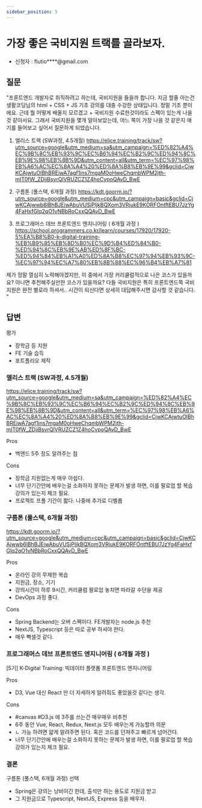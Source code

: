 ```yaml
---
sidebar_position: 5
---
```


# 가장 좋은 국비지원 트랙를 골라보자.
- 신청자 : flutio****@gmail.com

## 질문  

"프론트엔드 개발자로 취직하려고 하는데, 국비지원을 들을까 합니다.
지금 할줄 아는건  생활코딩님의 html + CSS + JS 기초 강의를 대충 수강한 상태입니다. 정말 기초 뿐이에요.
근데 뭘 어떻게 배울지 모르겠고 + 국비지원 수료한것이라도 스펙이 있는게 나을 것 같아서요.
그래서 국비지원을 몇개 알아보았는데, 어느 쪽이 가장 나을 것 같은지 얘기를 들어보고 싶어서 질문하게 되었습니다.

1. 엘리스 트랙 (SW과정, 4.5개월)
https://elice.training/track/sw?utm_source=google&utm_medium=sa&utm_campaign=%ED%82%A4%EC%9B%8C%EB%93%9C%EC%B6%94%EC%B2%9C%ED%94%8C%EB%9E%98%EB%8B%9D&utm_content=all&utm_term=%EC%97%98%EB%A6%AC%EC%8A%A4%20%ED%8A%B8%EB%9E%99&gclid=CjwKCAjwtuOlBhBREiwA7agf1ins7mgaM0oHweChqmbWPM2jth-mIT0fW_ZDjiBsvrQlVRUZCZ1Z4hoCvpoQAvD_BwE

2. 구름톤 (풀스택, 6개월 과정)
https://kdt.goorm.io/?utm_source=google&utm_medium=cpc&utm_campaign=basic&gclid=CjwKCAjwwb6lBhBJEiwAbuVUSjPljkBQXom3VRjukE9KORFOntftEBU7JzYg4FaHxfGlq2qO1vNBbRoCxxQQAvD_BwE

3. 프로그래머스 데브 프론트엔드 엔지니어링 ( 6개월 과정 )
https://school.programmers.co.kr/learn/courses/17920/17920-5%EA%B8%B0-k-digital-training-%EB%B9%85%EB%8D%B0%EC%9D%B4%ED%84%B0-%ED%94%8C%EB%9E%AB%ED%8F%BC-%ED%94%84%EB%A1%A0%ED%8A%B8%EC%97%94%EB%93%9C-%EC%97%94%EC%A7%80%EB%8B%88%EC%96%B4%EB%A7%81

제가 정말 열심히 노력해야겠지만, 이 중에서 가장 커리큘럼적으로 나은 코스가 있을까요?
아니면 추천해주실만한 코스가 있을까요? 다들 국비지원은 특히 프론트엔드쪽 국비지원은 완전 별로라 하셔서.. 시간이 되신다면 상세히 대답해주시면 감사할 것 같습니다.
"

## 답변

평가 
- 장학금 등 지원
- FE 기술 습득
- 포트폴리오 제작

### 엘리스 트랙 (SW과정, 4.5개월)
https://elice.training/track/sw?utm_source=google&utm_medium=sa&utm_campaign=%ED%82%A4%EC%9B%8C%EB%93%9C%EC%B6%94%EC%B2%9C%ED%94%8C%EB%9E%98%EB%8B%9D&utm_content=all&utm_term=%EC%97%98%EB%A6%AC%EC%8A%A4%20%ED%8A%B8%EB%9E%99&gclid=CjwKCAjwtuOlBhBREiwA7agf1ins7mgaM0oHweChqmbWPM2jth-mIT0fW_ZDjiBsvrQlVRUZCZ1Z4hoCvpoQAvD_BwE

Pros 
- 백앤드 5주 정도 알려주는 점

Cons
- 장학금 지원없는게 매우 아쉽다.
- 너무 단기간안에 배우는걸 소화하지 못하는 문제가 발생 하면, 이를 팔로업 할 복습강의가 있는지 체크 필요.
- 프로젝트 프폴 기간이 짧다. 나중에 추가로 디벨롭


### 구름톤 (풀스택, 6개월 과정)
https://kdt.goorm.io/?utm_source=google&utm_medium=cpc&utm_campaign=basic&gclid=CjwKCAjwwb6lBhBJEiwAbuVUSjPljkBQXom3VRjukE9KORFOntftEBU7JzYg4FaHxfGlq2qO1vNBbRoCxxQQAvD_BwE

Pros
- 온라인 강의 무제한 복습
- 지원금, 장소, 기기
- 강의시간이 하루 9시간, 커리큘럼 팔로업 놓치면 따라갈 수단을 제공
- DevOps 과정 좋다. 

Cons
- Spring Backend는 오버 스펙이다. FE개발자는 node.js 추천
- NextJS, Typescript 등은 따로 공부 하셔야 한다. 
- 매우 빡셀것 같다. 


### 프로그래머스 데브 프론트엔드 엔지니어링 ( 6개월 과정 )

[5기] K-Digital Training: 빅데이터 플랫폼 프론트엔드 엔지니어링

Pros
- D3, Vue 대신 React 만 더 자세하게 알려줘도 좋았을것 같다는 생각.

Cons
- #canvas #D3.js 에 3주를 쓰는건 매우매우 비추천
- 6주 동안 Vue, React, Redux, Next.js 모두 배우는게 가능할까 의문
- ㄴ 가능 하려면 얇게 알려주면 된다. 혹은 코드를 던져주고 빠르게 넘어간다.   
- 너무 단기간안에 배우는걸 소화하지 못하는 문제가 발생 하면, 이를 팔로업 할 복습강의가 있는지 체크 필요.


### 결론

구름톤 (풀스택, 6개월 과정) 선택
- Spring은 강의는 낭비이긴 한데, 출석만 하는 용도로 지원금 받고
- 그 지원금으로 Typescript, NextJS, Express 등을 배우자.

